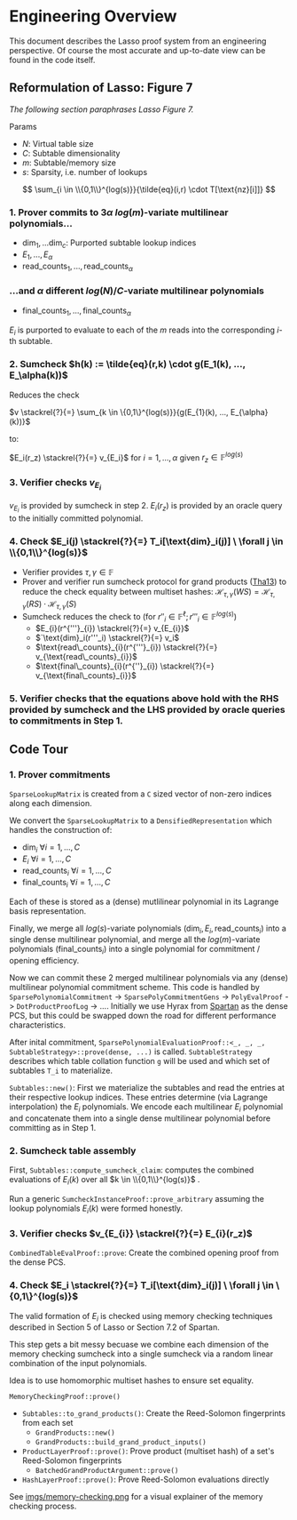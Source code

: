 # Engineering Overview

This document describes the Lasso proof system from an engineering perspective. Of course the most accurate and up-to-date view can be found in the code itself.

## Reformulation of Lasso: Figure 7

_The following section paraphrases Lasso Figure 7._

Params

-   $N$: Virtual table size
-   $C$: Subtable dimensionality
-   $m$: Subtable/memory size
-   $s$: Sparsity, i.e. number of lookups

$$
\sum_{i \in \\{0,1\\}^{log(s)}}{\tilde{eq}(i,r) \cdot T[\text{nz}[i]]}
$$

### 1. Prover commits to $3 \alpha$ $log(m)$-variate multilinear polynomials...

-   $`\text{dim}_1, ... \text{dim}_c`$: Purported subtable lookup indices
-   $E_1,...,E_\alpha$
-   $`\text{read\_counts}_{1},...,\text{read\_counts}_{\alpha}`$

### ...and $\alpha$ different $log(N)/C$-variate multilinear polynomials

-   $`\text{final\_counts}_{1},...,\text{final\_counts}_{\alpha}`$

$E_i$ is purported to evaluate to each of the $m$ reads into the corresponding $i$-th subtable.

### 2. Sumcheck $h(k) := \tilde{eq}(r,k) \cdot g(E_1(k), ..., E_\alpha(k))$

Reduces the check

$`v \stackrel{?}{=} \sum_{k \in \{0,1\}^{log(s)}}{g(E_{1}(k), ..., E_{\alpha}(k))}`$

to:

$`E_i(r_z) \stackrel{?}{=} v_{E_i}`$ for $`i=1,...,\alpha`$ given $`r_z \in \mathbb{F}^{log(s)}`$

### 3. Verifier checks $v_{E_i}$

$v_{E_i}$ is provided by sumcheck in step 2. $E_i(r_z)$ is provided by an oracle query to the initially committed polynomial.

### 4. Check $E_i(j) \stackrel{?}{=} T_i[\text{dim}_i(j)] \ \forall j \in \\{0,1\\}^{log(s)}$

-   Verifier provides $\tau, \gamma \in \mathbb{F}$
-   Prover and verifier run sumcheck protocol for grand products ([Tha13](https://eprint.iacr.org/2013/351.pdf)) to reduce the check equality between multiset hashes:
    $`
\mathcal{H}_{\tau, \gamma}(WS) = \mathcal{H}_{\tau, \gamma}(RS) \cdot \mathcal{H}_{\tau, \gamma}(S)
`$
-   Sumcheck reduces the check to (for $r''_i \in \mathbb{F}^\ell; r'''_i \in \mathbb{F}^{log(s)}$)
    -   $`E_{i}(r^{'''}_{i}) \stackrel{?}{=} v_{E_{i}}`$
    -   $`\text{dim}_i(r'''_i) \stackrel{?}{=} v_i$
    -   $`\text{read\_counts}_{i}(r^{'''}_{i}) \stackrel{?}{=} v_{\text{read\_counts}_{i}}`$
    -   $`\text{final\_counts}_{i}(r^{''}_{i}) \stackrel{?}{=} v_{\text{final\_counts}_{i}}`$

### 5. Verifier checks that the equations above hold with the RHS provided by sumcheck and the LHS provided by oracle queries to commitments in **Step 1**.

## Code Tour

### 1. Prover commitments

`SparseLookupMatrix` is created from a `C` sized vector of non-zero indices along each dimension.

We convert the `SparseLookupMatrix` to a `DensifiedRepresentation` which handles the construction of:

-   $`\text{dim}_i \ \forall i=1,...,C`$
-   $`E_i \ \forall i=1,...,C`$
-   $`\text{read\_counts}_i \ \forall i=1,...,C`$
-   $`\text{final\_counts}_i \ \forall i=1,...,C`$

Each of these is stored as a (dense) mutlilinear polynomial in its Lagrange basis representation.

Finally, we merge all $log(s)$-variate polynomials ($`\text{dim}_i, E_i, \text{read\_counts}_i`$) into a single dense multilinear polynomial, and merge all the $log(m)$-variate polynomials ($`\text{final\_counts}_i`$) into a single polynomial for commitment / opening efficiency.

Now we can commit these 2 merged multilinear polynomials via any (dense) multilinear polynomial commitment scheme. This code is handled by `SparsePolynomialCommitment` -> `SparsePolyCommitmentGens` -> `PolyEvalProof` -> `DotProductProofLog` -> .... Initially we use Hyrax from [Spartan](https://github.com/microsoft/Spartan) as the dense PCS, but this could be swapped down the road for different performance characteristics.

After inital commitment, `SparsePolynomialEvaluationProof::<_, _, _, SubtableStrategy>::prove(dense, ...)` is called. `SubtableStrategy` describes which table collation function `g` will be used and which set of subtables `T_i` to materialize.

`Subtables::new()`: First we materialize the subtables and read the entries at their respective lookup indices. These entries determine (via Lagrange interpolation) the $E_i$ polynomials. We encode each multilinear $E_i$ polynomial and concatenate them into a single dense multilinear polynomial before committing as in Step 1.

### 2. Sumcheck table assembly

First, `Subtables::compute_sumcheck_claim`: computes the combined evaluations of $E_i(k)$ over all $k \in \\{0,1\\}^{log(s)}$ .

Run a generic `SumcheckInstanceProof::prove_arbitrary` assuming the lookup polynomials $E_i(k)$ were formed honestly.

### 3. Verifier checks $v_{E_{i}} \stackrel{?}{=} E_{i}(r_z)$

`CombinedTableEvalProof::prove`: Create the combined opening proof from the dense PCS.

### 4. Check $E_i \stackrel{?}{=} T_i[\text{dim}_i(j)] \ \forall j \in \{0,1\}^{log(s)}$

The valid formation of $E_i$ is checked using memory checking techniques described in Section 5 of Lasso or Section 7.2 of Spartan.

This step gets a bit messy becuase we combine each dimension of the memory checking sumcheck into a single sumcheck via a random linear combination of the input polynomials.

Idea is to use homomorphic multiset hashes to ensure set equality.

`MemoryCheckingProof::prove()`

-   `Subtables::to_grand_products()`: Create the Reed-Solomon fingerprints from each set
    -   `GrandProducts::new()`
    -   `GrandProducts::build_grand_product_inputs()`
-   `ProductLayerProof::prove()`: Prove product (multiset hash) of a set's Reed-Solomon fingerprints
    -   `BatchedGrandProductArgument::prove()`
-   `HashLayerProof::prove()`: Prove Reed-Solomon evaluations directly

See [imgs/memory-checking.png](imgs/memory-checking.png) for a visual explainer of the memory checking process.

